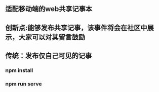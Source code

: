 ## 适配移动端的web共享记事本
## 创新点:能够发布共享记事，该事件将会在社区中展示，大家可以对其留言鼓励
## 传统：发布仅自己可见的记事

### npm install

### npm run serve
